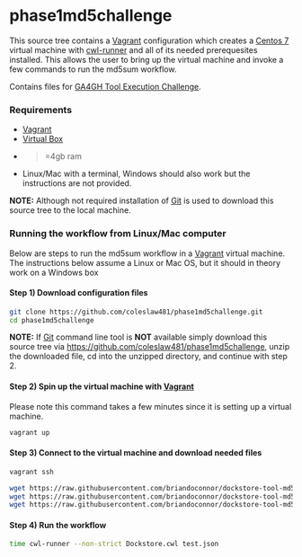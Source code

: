 [challenge]: https://www.synapse.org/#!Synapse:syn8080249/wiki/412159
[cwlrunner]: https://github.com/common-workflow-language/cwltool
[vagrant]: https://www.vagrantup.com/
[virtualbox]: https://www.virtualbox.org/wiki/VirtualBox
[git]: https://git-scm.com/
[centos]: https://www.centos.org/

# phase1md5challenge

This source tree contains a [Vagrant][vagrant] configuration which creates a [Centos 7][centos] virtual machine with [cwl-runner][cwlrunner] and all of its needed prerequesites installed. This allows the user to bring up the virtual machine and invoke a few commands to run the md5sum workflow.

Contains files for [GA4GH Tool Execution Challenge][challenge].

### Requirements 

* [Vagrant][vagrant]
* [Virtual Box][virtualbox]
* >=4gb ram
* Linux/Mac with a terminal, Windows should also work but the instructions are not provided.

**NOTE:** Although not required installation of [Git][git] is used to download this source tree to the local machine.

### Running the workflow from Linux/Mac computer

Below are steps to run the md5sum workflow in a [Vagrant][vagrant] virtual machine. The instructions below assume a Linux or Mac OS, but it should in theory work on a Windows box 

#### Step 1) Download configuration files


```Bash
git clone https://github.com/coleslaw481/phase1md5challenge.git
cd phase1md5challenge
```
**NOTE:** If [Git][git] command line tool is **NOT** available simply download this source tree via https://github.com/coleslaw481/phase1md5challenge, unzip the downloaded file, cd into the unzipped directory, and continue with step 2.

#### Step 2) Spin up the virtual machine with [Vagrant][vagrant]

Please note this command takes a few minutes since it is setting up a virtual machine.

```Bash
vagrant up
```

#### Step 3) Connect to the virtual machine and download needed files

```Bash
vagrant ssh

wget https://raw.githubusercontent.com/briandoconnor/dockstore-tool-md5sum/master/Dockstore.cwl
wget https://raw.githubusercontent.com/briandoconnor/dockstore-tool-md5sum/master/md5sum.input
wget https://raw.githubusercontent.com/briandoconnor/dockstore-tool-md5sum/master/test.json
```

#### Step 4) Run the workflow

```Bash
time cwl-runner --non-strict Dockstore.cwl test.json
```
